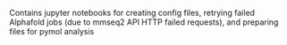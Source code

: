 Contains jupyter notebooks for creating config files, retrying failed Alphafold jobs (due to mmseq2 API HTTP failed requests), and preparing files for pymol analysis
